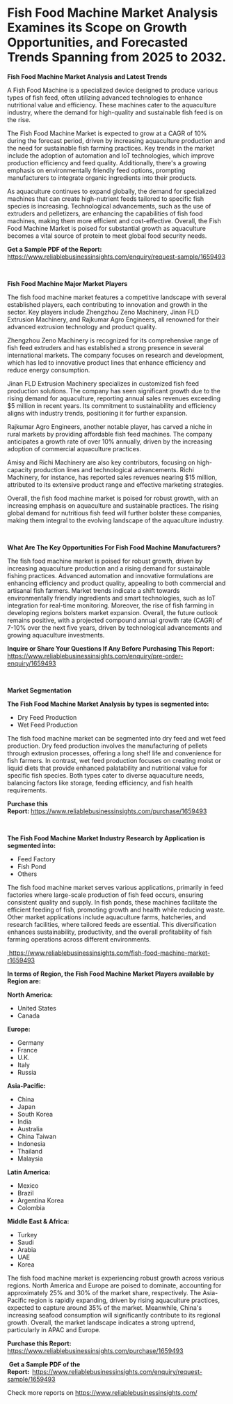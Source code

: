 <p><h1>Fish Food Machine Market Analysis Examines its Scope on Growth Opportunities, and Forecasted Trends Spanning from 2025 to 2032.</h1></p><p><strong>Fish Food Machine Market Analysis and Latest Trends</strong></p>
<p><p>A Fish Food Machine is a specialized device designed to produce various types of fish feed, often utilizing advanced technologies to enhance nutritional value and efficiency. These machines cater to the aquaculture industry, where the demand for high-quality and sustainable fish feed is on the rise. </p><p>The Fish Food Machine Market is expected to grow at a CAGR of 10% during the forecast period, driven by increasing aquaculture production and the need for sustainable fish farming practices. Key trends in the market include the adoption of automation and IoT technologies, which improve production efficiency and feed quality. Additionally, there's a growing emphasis on environmentally friendly feed options, prompting manufacturers to integrate organic ingredients into their products. </p><p>As aquaculture continues to expand globally, the demand for specialized machines that can create high-nutrient feeds tailored to specific fish species is increasing. Technological advancements, such as the use of extruders and pelletizers, are enhancing the capabilities of fish food machines, making them more efficient and cost-effective. Overall, the Fish Food Machine Market is poised for substantial growth as aquaculture becomes a vital source of protein to meet global food security needs.</p></p>
<p><strong>Get a Sample PDF of the Report:&nbsp;</strong> <a href="https://www.reliablebusinessinsights.com/enquiry/request-sample/1659493?utm_campaign=2330&utm_medium=2&utm_source=Github&utm_content=ia&utm_term=17022025&utm_id=fish-food-machine">https://www.reliablebusinessinsights.com/enquiry/request-sample/1659493</a></p>
<p>&nbsp;</p>
<p><strong>Fish Food Machine Major Market Players</strong></p>
<p><p>The fish food machine market features a competitive landscape with several established players, each contributing to innovation and growth in the sector. Key players include Zhengzhou Zeno Machinery, Jinan FLD Extrusion Machinery, and Rajkumar Agro Engineers, all renowned for their advanced extrusion technology and product quality.</p><p>Zhengzhou Zeno Machinery is recognized for its comprehensive range of fish feed extruders and has established a strong presence in several international markets. The company focuses on research and development, which has led to innovative product lines that enhance efficiency and reduce energy consumption.</p><p>Jinan FLD Extrusion Machinery specializes in customized fish feed production solutions. The company has seen significant growth due to the rising demand for aquaculture, reporting annual sales revenues exceeding $5 million in recent years. Its commitment to sustainability and efficiency aligns with industry trends, positioning it for further expansion.</p><p>Rajkumar Agro Engineers, another notable player, has carved a niche in rural markets by providing affordable fish feed machines. The company anticipates a growth rate of over 10% annually, driven by the increasing adoption of commercial aquaculture practices.</p><p>Amisy and Richi Machinery are also key contributors, focusing on high-capacity production lines and technological advancements. Richi Machinery, for instance, has reported sales revenues nearing $15 million, attributed to its extensive product range and effective marketing strategies.</p><p>Overall, the fish food machine market is poised for robust growth, with an increasing emphasis on aquaculture and sustainable practices. The rising global demand for nutritious fish feed will further bolster these companies, making them integral to the evolving landscape of the aquaculture industry.</p></p>
<p>&nbsp;</p>
<p><strong>What Are The Key Opportunities For Fish Food Machine Manufacturers?</strong></p>
<p><p>The fish food machine market is poised for robust growth, driven by increasing aquaculture production and a rising demand for sustainable fishing practices. Advanced automation and innovative formulations are enhancing efficiency and product quality, appealing to both commercial and artisanal fish farmers. Market trends indicate a shift towards environmentally friendly ingredients and smart technologies, such as IoT integration for real-time monitoring. Moreover, the rise of fish farming in developing regions bolsters market expansion. Overall, the future outlook remains positive, with a projected compound annual growth rate (CAGR) of 7-10% over the next five years, driven by technological advancements and growing aquaculture investments.</p></p>
<p><strong>Inquire or Share Your Questions If Any Before Purchasing This Report:</strong> <a href="https://www.reliablebusinessinsights.com/enquiry/pre-order-enquiry/1659493?utm_campaign=2330&utm_medium=2&utm_source=Github&utm_content=ia&utm_term=17022025&utm_id=fish-food-machine">https://www.reliablebusinessinsights.com/enquiry/pre-order-enquiry/1659493</a></p>
<p>&nbsp;</p>
<p><strong>Market Segmentation</strong></p>
<p><strong>The Fish Food Machine Market Analysis by types is segmented into:</strong></p>
<p><ul><li>Dry Feed Production</li><li>Wet Feed Production</li></ul></p>
<p><p>The fish food machine market can be segmented into dry feed and wet feed production. Dry feed production involves the manufacturing of pellets through extrusion processes, offering a long shelf life and convenience for fish farmers. In contrast, wet feed production focuses on creating moist or liquid diets that provide enhanced palatability and nutritional value for specific fish species. Both types cater to diverse aquaculture needs, balancing factors like storage, feeding efficiency, and fish health requirements.</p></p>
<p><strong>Purchase this Report:&nbsp;</strong><a href="https://www.reliablebusinessinsights.com/purchase/1659493?utm_campaign=2330&utm_medium=2&utm_source=Github&utm_content=ia&utm_term=17022025&utm_id=fish-food-machine">https://www.reliablebusinessinsights.com/purchase/1659493</a></p>
<p>&nbsp;</p>
<p><strong>The Fish Food Machine Market Industry Research by Application is segmented into:</strong></p>
<p><ul><li>Feed Factory</li><li>Fish Pond</li><li>Others</li></ul></p>
<p><p>The fish food machine market serves various applications, primarily in feed factories where large-scale production of fish feed occurs, ensuring consistent quality and supply. In fish ponds, these machines facilitate the efficient feeding of fish, promoting growth and health while reducing waste. Other market applications include aquaculture farms, hatcheries, and research facilities, where tailored feeds are essential. This diversification enhances sustainability, productivity, and the overall profitability of fish farming operations across different environments.</p></p>
<p><a href="https://www.reliablebusinessinsights.com/fish-food-machine-market-r1659493?utm_campaign=2330&utm_medium=2&utm_source=Github&utm_content=ia&utm_term=17022025&utm_id=fish-food-machine">&nbsp;https://www.reliablebusinessinsights.com/fish-food-machine-market-r1659493</a></p>
<p><strong>In terms of Region, the Fish Food Machine Market Players available by Region are:</strong></p>
<p>
    <p> <strong> North America: </strong>
        <ul>
            <li>United States</li>
            <li>Canada</li>
        </ul>
        </p> 
    <p> <strong> Europe: </strong>
        <ul>
            <li>Germany</li>
            <li>France</li>
            <li>U.K.</li>
            <li>Italy</li>
            <li>Russia</li>
        </ul>
        </p> 
    <p> <strong> Asia-Pacific: </strong>
        <ul>
            <li>China</li>
            <li>Japan</li>
            <li>South Korea</li>
            <li>India</li>
            <li>Australia</li>
            <li>China Taiwan</li>
            <li>Indonesia</li>
            <li>Thailand</li>
            <li>Malaysia</li>
        </ul>
        </p> 
    <p> <strong> Latin America: </strong>
        <ul>
            <li>Mexico</li>
            <li>Brazil</li>
            <li>Argentina Korea</li>
            <li>Colombia</li>
        </ul>
        </p> 
    <p> <strong> Middle East & Africa: </strong>
        <ul>
            <li>Turkey</li>
            <li>Saudi</li>
            <li>Arabia</li>
            <li>UAE</li>
            <li>Korea</li>
        </ul>
    </p>
    </p>
<p><p>The fish food machine market is experiencing robust growth across various regions. North America and Europe are poised to dominate, accounting for approximately 25% and 30% of the market share, respectively. The Asia-Pacific region is rapidly expanding, driven by rising aquaculture practices, expected to capture around 35% of the market. Meanwhile, China's increasing seafood consumption will significantly contribute to its regional growth. Overall, the market landscape indicates a strong uptrend, particularly in APAC and Europe.</p></p>
<p><strong>Purchase this Report: </strong><a href="https://www.reliablebusinessinsights.com/purchase/1659493?utm_campaign=2330&utm_medium=2&utm_source=Github&utm_content=ia&utm_term=17022025&utm_id=fish-food-machine">https://www.reliablebusinessinsights.com/purchase/1659493</a></p>
<p>&nbsp;<strong>Get a Sample PDF of the Report:&nbsp;&nbsp;</strong><a href="https://www.reliablebusinessinsights.com/enquiry/request-sample/1659493?utm_campaign=2330&utm_medium=2&utm_source=Github&utm_content=ia&utm_term=17022025&utm_id=fish-food-machine">https://www.reliablebusinessinsights.com/enquiry/request-sample/1659493</a></p>
<p><strong></strong></p>
<p>Check more reports on <a href="https://www.reliablebusinessinsights.com/?utm_campaign=2330&utm_medium=2&utm_source=Github&utm_content=ia&utm_term=17022025&utm_id=fish-food-machine">https://www.reliablebusinessinsights.com/</a></p>